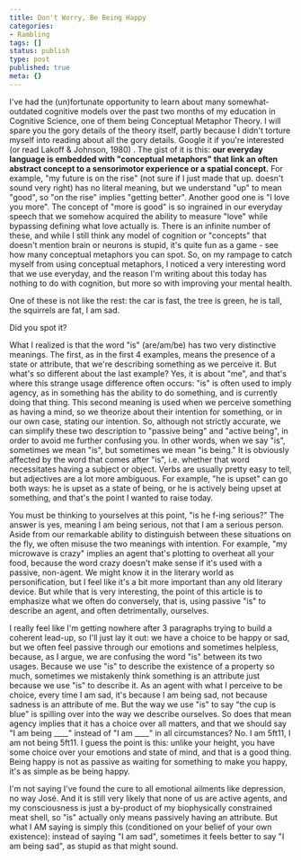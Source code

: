 ```yaml
---
title: Don't Worry, Be Being Happy
categories:
- Rambling
tags: []
status: publish
type: post
published: true
meta: {}
---
```


I've had the (un)fortunate opportunity to learn about many somewhat-outdated
cognitive models over the past two months of my education in Cognitive
Science, one of them being Conceptual Metaphor Theory. I will spare you the
gory details of the theory itself, partly because I didn't torture myself into
reading about all the gory details. Google it if you're interested (or read
Lakoff & Johnson, 1980) . The gist of it is this: **our everyday language is
embedded with "conceptual metaphors" that link an often abstract concept to a
sensorimotor experience or a spatial concept.** For example, "my future is on
the rise" (not sure if I just made that up. doesn't sound very right) has no
literal meaning, but we understand "up" to mean "good", so "on the rise"
implies "getting better". Another good one is "I love you more". The concept
of "more is good" is so ingrained in our everyday speech that we somehow
acquired the ability to measure "love" while bypassing defining what love
actually is. There is an infinite number of these, and while I still think any
model of cognition or "concepts" that doesn't mention brain or neurons is
stupid, it's quite fun as a game - see how many conceptual metaphors you can
spot. So, on my rampage to catch myself from using conceptual metaphors, I
noticed a very interesting word that we use everyday, and the reason I'm
writing about this today has nothing to do with cognition, but more so with
improving your mental health.

One of these is not like the rest: the car is fast, the tree is green, he is
tall, the squirrels are fat, I am sad.

Did you spot it?

What I realized is that the word "is" (are/am/be) has two very distinctive
meanings. The first, as in the first 4 examples, means the presence of a state
or attribute, that we're describing something as we perceive it. But what's so
different about the last example? Yes, it is about "me", and that's where this
strange usage difference often occurs: "is" is often used to imply agency, as
in something has the ability to do something, and is currently doing that
thing. This second meaning is used when we perceive something as having a
mind, so we theorize about their intention for something, or in our own case,
stating our intention. So, although not strictly accurate, we can simplify
these two description to "passive being" and "active being", in order to avoid
me further confusing you. In other words, when we say "is", sometimes we mean
"is", but sometimes we mean "is being." It is obviously affected by the word
that comes after "is", i.e. whether that word necessitates having a subject or
object. Verbs are usually pretty easy to tell, but adjectives are a lot more
ambiguous. For example, "he is upset" can go both ways: he is upset as a state
of being, or he is actively being upset at something, and that's the point I
wanted to raise today.

You must be thinking to yourselves at this point, "is he f-ing serious?" The
answer is yes, meaning I am being serious, not that I am a serious person.
Aside from our remarkable ability to distinguish between these situations on
the fly, we often misuse the two meanings with intention. For example, "my
microwave is crazy" implies an agent that's plotting to overheat all your
food, because the word crazy doesn't make sense if it's used with a passive,
non-agent. We might know it in the literary world as personification, but I
feel like it's a bit more important than any old literary device. But while
that is very interesting, the point of this article is to emphasize what we
often do conversely, that is, using passive "is" to describe an agent, and
often detrimentally, ourselves.

I really feel like I'm getting nowhere after 3 paragraphs trying to build a
coherent lead-up, so I'll just lay it out: we have a choice to be happy or
sad, but we often feel passive through our emotions and sometimes helpless,
because, as I argue, we are confusing the word "is" between its two usages.
Because we use "is" to describe the existence of a property so much, sometimes
we mistakenly think something is an attribute just because we use "is" to
describe it. As an agent with what I perceive to be choice, every time I am
sad, it's because I am being sad, not because sadness is an attribute of me.
But the way we use "is" to say "the cup is blue" is spilling over into the way
we describe ourselves. So does that mean agency implies that it has a choice
over all matters, and that we should say "I am being ____" instead of "I am
____" in all circumstances? No. I am 5ft11, I am not being 5ft11. I guess the
point is this: unlike your height, you have some choice over your emotions and
state of mind, and that is a good thing. Being happy is not as passive as
waiting for something to make you happy, it's as simple as be being happy.

I'm not saying I've found the cure to all emotional ailments like depression,
no way José. And it is still very likely that none of us are active agents,
and my consciousness is just a by-product of my biophysically constrained meat
shell, so "is" actually only means passively having an attribute. But what I
AM saying is simply this (conditioned on your belief of your own existence):
instead of saying "I am sad", sometimes it feels better to say "I am being
sad", as stupid as that might sound.

